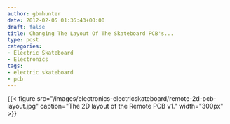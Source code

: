 ```yaml
---
author: gbmhunter
date: 2012-02-05 01:36:43+00:00
draft: false
title: Changing The Layout Of The Skateboard PCB's...
type: post
categories:
- Electric Skateboard
- Electronics
tags:
- electric skateboard
- pcb
---
```


{{< figure src="/images/electronics-electricskateboard/remote-2d-pcb-layout.jpg" caption="The 2D layout of the Remote PCB v1."  width="300px" >}}
